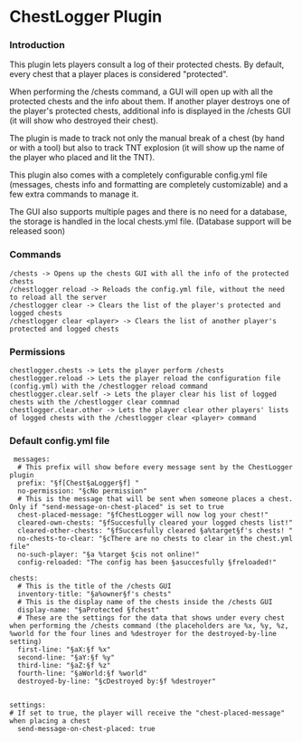 <h1>ChestLogger Plugin</h1>
<h3>Introduction</h3>

This plugin lets players consult a log of their protected chests. By default, every chest that a player places is considered "protected".

When performing the /chests command, a GUI will open up with all the protected chests and the info about them. If another player destroys one of the player's protected chests, additional info is displayed in the /chests GUI (it will show who destroyed their chest).

 

The plugin is made to track not only the manual break of a chest (by hand or with a tool) but also to track TNT explosion (it will show up the name of the player who placed and lit the TNT).

 

This plugin also comes with a completely configurable config.yml file (messages, chests info and formatting are completely customizable) and a few extra commands to manage it.

 

The GUI also supports multiple pages and there is no need for a database, the storage is handled in the local chests.yml file. (Database support will be released soon)

 
<h3>Commands</h3>

    /chests -> Opens up the chests GUI with all the info of the protected chests
    /chestlogger reload -> Reloads the config.yml file, without the need to reload all the server
    /chestlogger clear -> Clears the list of the player's protected and logged chests
    /chestlogger clear <player> -> Clears the list of another player's protected and logged chests

<h3>Permissions</h3>

 

    chestlogger.chests -> Lets the player perform /chests
    chestlogger.reload -> Lets the player reload the configuration file (config.yml) with the /chestlogger reload command
    chestlogger.clear.self -> Lets the player clear his list of logged chests with the /chestlogger clear commnad
    chestlogger.clear.other -> Lets the player clear other players' lists of logged chests with the /chestlogger clear <player> command


<h3>Default config.yml file</h3>

     messages:
      # This prefix will show before every message sent by the ChestLogger plugin
      prefix: "§f[Chest§aLogger§f] "
      no-permission: "§cNo permission"
      # This is the message that will be sent when someone places a chest. Only if "send-message-on-chest-placed" is set to true
      chest-placed-message: "§fChestLogger will now log your chest!"
      cleared-own-chests: "§fSuccesfully cleared your logged chests list!"
      cleared-other-chests: "§fSuccesfully cleared §a%target§f's chests! "
      no-chests-to-clear: "§cThere are no chests to clear in the chest.yml file"
      no-such-player: "§a %target §cis not online!"
      config-reloaded: "The config has been §asuccesfully §freloaded!"

    chests:
      # This is the title of the /chests GUI
      inventory-title: "§a%owner§f's chests"
      # This is the display name of the chests inside the /chests GUI
      display-name: "§aProtected §fchest"
      # These are the settings for the data that shows under every chest when performing the /chests command (the placeholders are %x, %y, %z, %world for the four lines and %destroyer for the destroyed-by-line setting)
      first-line: "§aX:§f %x"
      second-line: "§aY:§f %y"
      third-line: "§aZ:§f %z"
      fourth-line: "§aWorld:§f %world"
      destroyed-by-line: "§cDestroyed by:§f %destroyer"


    settings:
    # If set to true, the player will receive the "chest-placed-message" when placing a chest
      send-message-on-chest-placed: true
